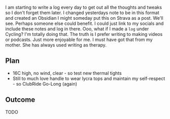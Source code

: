 I am starting to write a log every day to get out all the thoughts and tweaks so I don't forget them later. I changed yesterdays note to be in this format and created an Obsidian  I might someday put this on Strava as a post. We'll see. Perhaps someone else could benefit. I could just link to my socials and include these notes and log in there. Ooo, what if I made a `log` under Cycling? I'm totally doing that. The truth is I prefer writing to making videos or podcasts. Just more enjoyable for me. I must have got that from my mother. She has always used writing as therapy.
## Plan

- 16C high, no wind, clear -  so test new thermal tights
- Still to much love handle to wear lycra tops and maintain my self-respect - so ClubRide Go-Long (again)

## Outcome

TODO